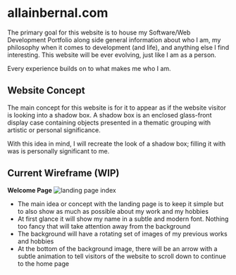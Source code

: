 # allainbernal.com

The primary goal for this website is to house my Software/Web Development Portfolio along side general information about who I am, my philosophy when it comes to development (and life), and anything else I find interesting. This website will be ever evolving, just like I am as a person. 

Every experience builds on to what makes me who I am.

## Website Concept

The main concept for this website is for it to appear as if the website visitor is looking into a shadow box. A shadow box is an enclosed glass-front display case containing objects presented in a thematic grouping with artistic or personal significance. 

With this idea in mind, I will recreate the look of a shadow box; filling it with was is personally significant to me.

## Current Wireframe (WIP)

**Welcome Page**
![landing page index](https://user-images.githubusercontent.com/25943488/51159026-e247bc80-183b-11e9-889d-c93e6fc6eec4.png)

- The main idea or concept with the landing page is to keep it simple but to also show as much as possible about my work and my hobbies
- At first glance it will show my name in a subtle and modern font. Nothing too fancy that will take attention away from the background
- The background will have a rotating set of images of my previous works and hobbies
- At the bottom of the background image, there will be an arrow with a subtle animation to tell visitors of the website to scroll down to continue to the home page
